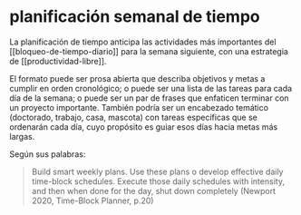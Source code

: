 # planificación semanal de tiempo
La planificación de tiempo anticipa las actividades más importantes del [[bloqueo-de-tiempo-diario]] para la semana siguiente, con una estrategia de [[productividad-libre]].

El formato puede ser prosa abierta que describa objetivos y metas a cumplir en orden cronológico; o puede ser una lista de las tareas para cada día de la semana; o puede ser un par de frases que enfaticen terminar con un proyecto importante. También podría ser un encabezado temático (doctorado, trabajo, casa, mascota) con tareas específicas que se ordenarán cada día, cuyo propósito es guiar esos días hacia metas más largas.

Según sus palabras:

>Build smart weekly plans. Use these plans o develop effective daily time-block schedules. Execute those daily schedules with intensity, and then when done for the day, shut down completely (Newport 2020, Time-Block Planner, p.20)
